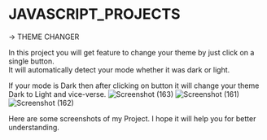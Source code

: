 # JAVASCRIPT_PROJECTS

-> THEME CHANGER
      
  In this project you will get feature to change your theme by just click on a single button.   
      It will automatically detect your mode whether it was dark or light.
      
     
  If your mode is Dark then after clicking on button it will change your theme Dark to Light and vice-verse.
      ![Screenshot (163)](https://user-images.githubusercontent.com/90023756/172231563-7a758bdc-9de1-4c71-9cf9-20384e2e83c2.png)
      ![Screenshot (161)](https://user-images.githubusercontent.com/90023756/172231553-7f5e269f-a5a9-490a-bbd3-e664eca69aee.png)
      ![Screenshot (162)](https://user-images.githubusercontent.com/90023756/172231562-1c85337a-4c71-4e02-95c4-5aad45022928.png)
      
     
  Here are some screenshots of my Project.
      I hope it will help you for better understanding.
     

